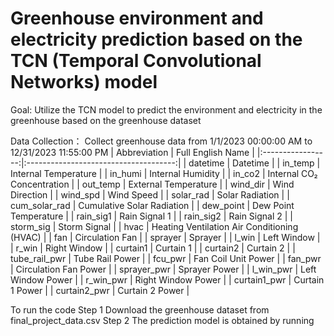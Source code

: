 # Greenhouse environment and electricity prediction based on the TCN (Temporal Convolutional Networks) model

Goal: 
Utilize the TCN model to predict the environment and electricity in the greenhouse based on the greenhouse dataset

Data Collection：
Collect greenhouse data from 1/1/2023  00:00:00 AM to 12/31/2023  11:55:00 PM
| Abbreviation    | Full English Name                               |
|:-----------------:|:-------------------------------------:|
| datetime          | Datetime                              |
| in_temp           | Internal Temperature                   |
| in_humi           | Internal Humidity                      |
| in_co2            | Internal CO₂ Concentration             |
| out_temp          | External Temperature                   |
| wind_dir          | Wind Direction                         |
| wind_spd          | Wind Speed                             |
| solar_rad         | Solar Radiation                        |
| cum_solar_rad     | Cumulative Solar Radiation              |
| dew_point         | Dew Point Temperature                  |
| rain_sig1         | Rain Signal 1                          |
| rain_sig2         | Rain Signal 2                          |
| storm_sig         | Storm Signal                           |
| hvac              | Heating Ventilation Air Conditioning (HVAC) |
| fan               | Circulation Fan                        |
| sprayer           | Sprayer                                |
| l_win             | Left Window                            |
| r_win             | Right Window                           |
| curtain1          | Curtain 1                              |
| curtain2          | Curtain 2                              |
| tube_rail_pwr     | Tube Rail Power                        |
| fcu_pwr           | Fan Coil Unit Power                    |
| fan_pwr           | Circulation Fan Power                  |
| sprayer_pwr       | Sprayer Power                          |
| l_win_pwr         | Left Window Power                      |
| r_win_pwr         | Right Window Power                     |
| curtain1_pwr      | Curtain 1 Power                        |
| curtain2_pwr      | Curtain 2 Power                        |




To run the code
Step 1
Download the greenhouse dataset from final_project_data.csv
Step 2
The prediction model is obtained by running
